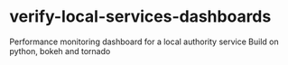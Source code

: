 # verify-local-services-dashboards
Performance monitoring dashboard for a local authority service
Build on python, bokeh and tornado
